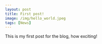 ```yaml
---
layout: post
title: First post!
image: /img/hello_world.jpeg
tags: [News]
---
```


This is my first post for the blog, how exciting!
